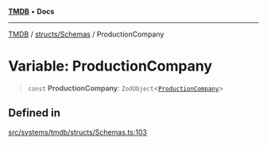 [**TMDB**](../../../README.md) • **Docs**

***

[TMDB](../../../README.md) / [structs/Schemas](../README.md) / ProductionCompany

# Variable: ProductionCompany

> `const` **ProductionCompany**: `ZodObject`\<[`ProductionCompany`](../type-aliases/ProductionCompany.md)\>

## Defined in

[src/systems/tmdb/structs/Schemas.ts:103](https://github.com/Norviah/media-hub/blob/b0accce5c447ccf1a18696f3cb0baef1f5bd16be/src/systems/tmdb/structs/Schemas.ts#L103)
